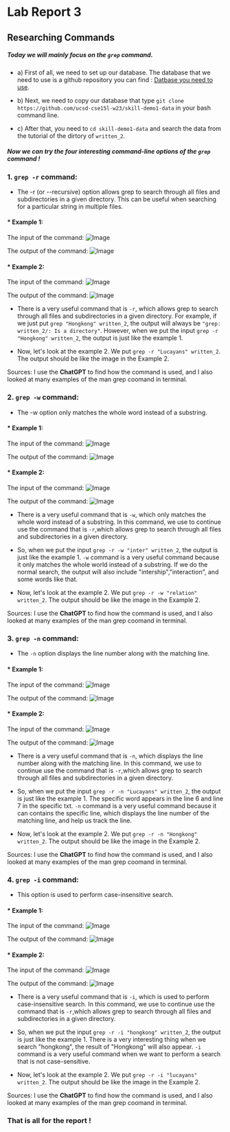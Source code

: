 # Lab Report 3
## Researching Commands
##### Today we will mainly focus on the `grep` command. 

* a) First of all, we need to set up our database. The database that we need to use is a github repository you can find : [Datbase you need to use](https://github.com/ucsd-cse15l-w23/skill-demo1-data).
* b) Next, we need to copy our database that type `git clone https://github.com/ucsd-cse15l-w23/skill-demo1-data` in your bash command line.

* c) After that, you need to `cd skill-demo1-data` and search the data from the tutorial of the dirtory of `written_2`.

##### Now we can try the four interesting command-line options of the `grep` command !



### 1. `grep -r` command:

* The -r (or --recursive) option allows grep to search through all files and subdirectories in a given directory. This can be useful when searching for a particular string in multiple files.



#### * Example 1:

  The input of the command:
   ![Image](input1)
  
  The output of the command:
   ![Image](output1)
 


#### * Example 2:
  The input of the command:
   ![Image](input2)
  
  
  
  The output of the command:
   ![Image](output2)
   
   
  * There is a very useful command that is `-r`, which allows grep to search through all files and subdirectories in a given directory. For example, if we just put `grep "Hongkong" written_2`, the output will always be `"grep: written_2/: Is a directory"`. However, when we put the input `grep -r "Hongkong" written_2`, the output is just like the example 1.
  
  * Now, let's look at the example 2. We put `grep -r "Lucayans" written_2`. The output should be like the image in the Example 2.

Sources: I use the **ChatGPT** to find how the command is used, and I also looked at many examples of the man grep coomand in terminal. 
  


### 2. `grep -w` command:

* The -w option only matches the whole word instead of a substring.



#### * Example 1:
  The input of the command:
   ![Image](input3)
  
  The output of the command:
   ![Image](output3)


#### * Example 2:
  The input of the command:
   ![Image](input4)
  
  The output of the command:
   ![Image](output4)
   
   
   
  * There is a very useful command that is `-w`, which only matches the whole word instead of a substring. In this command, we use to continue use the command that is `-r`,which allows grep to search through all files and subdirectories in a given directory. 
  * So, when we put the input `grep -r -w "inter" written_2`, the output is just like the example 1. `-w` command is a very useful command because it only matches the whole world instead of a substring. If we do the normal search, the output will also include "intership","interaction", and some words like that.
  
  * Now, let's look at the example 2. We put `grep -r -w "relation" written_2`. The output should be like the image in the Example 2.
  
  
Sources: I use the **ChatGPT** to find how the command is used, and I also looked at many examples of the man grep coomand in terminal. 


### 3. `grep -n` command:

* The `-n` option displays the line number along with the matching line.


#### * Example 1:
  The input of the command:
   ![Image](input5)
  
  The output of the command:
   ![Image](output5)




#### * Example 2:
  The input of the command:
   ![Image](input6)
  
  The output of the command:
   ![Image](output6)


  * There is a very useful command that is `-n`, which  displays the line number along with the matching line. In this command, we use to continue use the command that is `-r`,which allows grep to search through all files and subdirectories in a given directory. 
  * So, when we put the input `grep -r -n "Lucayans" written_2`, the output is just like the example 1. The specific word appears in the line 6 and line 7 in the specific txt. `-n` command is a very useful command because it can contains the specific line, which displays the line number of the matching line, and help us track the line.
  
  * Now, let's look at the example 2. We put `grep -r -n "Hongkong" written_2`. The output should be like the image in the Example 2.


Sources: I use the **ChatGPT** to find how the command is used, and I also looked at many examples of the man grep coomand in terminal. 




### 4. `grep -i` command: 

* This option is used to perform case-insensitive search.



#### * Example 1:
  The input of the command:
   ![Image](input7)
  
  The output of the command:
   ![Image](output7)



#### * Example 2:
  The input of the command:
   ![Image](input8)
  
  The output of the command:
   ![Image](output8)


  * There is a very useful command that is `-i`, which is used to perform case-insensitive search. In this command, we use to continue use the command that is `-r`,which allows grep to search through all files and subdirectories in a given directory. 
  * So, when we put the input `grep -r -i "hongkong" written_2`, the output is just like the example 1. There is a very interesting thing when we search "hongkong", the result of "Hongkong" will also appear. `-i` command is a very useful command when we want to perform a search that is not case-sensitive.
  
  * Now, let's look at the example 2. We put `grep -r -i "lucayans" written_2`. The output should be like the image in the Example 2.

Sources: I use the **ChatGPT** to find how the command is used, and I also looked at many examples of the man grep coomand in terminal. 

 
 
 
 
 


### That is all for the report !
